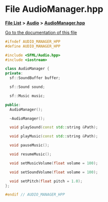 

# File AudioManager.hpp

[**File List**](files.md) **>** [**Audio**](dir_c82188eaffb96b2487ed13b79df10c60.md) **>** [**AudioManager.hpp**](AudioManager_8hpp.md)

[Go to the documentation of this file](AudioManager_8hpp.md)


```C++
#ifndef AUDIO_MANAGER_HPP
#define AUDIO_MANAGER_HPP

#include <SFML/Audio.hpp>
#include <iostream>

class AudioManager {
private:
  sf::SoundBuffer buffer;

  sf::Sound sound;

  sf::Music music;

public:
  AudioManager();

  ~AudioManager();

  void playSound(const std::string &Path);

  void playMusic(const std::string &Path);

  void pauseMusic();

  void resumeMusic();

  void setMusicVolume(float volume = 100);

  void setSoundVolume(float volume = 100);

  void setPitch(float pitch = 1.0);
};

#endif // AUDIO_MANAGER_HPP
```


